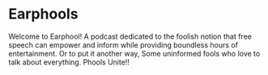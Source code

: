 # Earphools
Welcome to Earphool! A podcast dedicated to the foolish notion that free speech can empower and inform while providing boundless hours of entertainment. Or to put it another way, Some uninformed fools who love to talk about everything. Phools Unite!!
